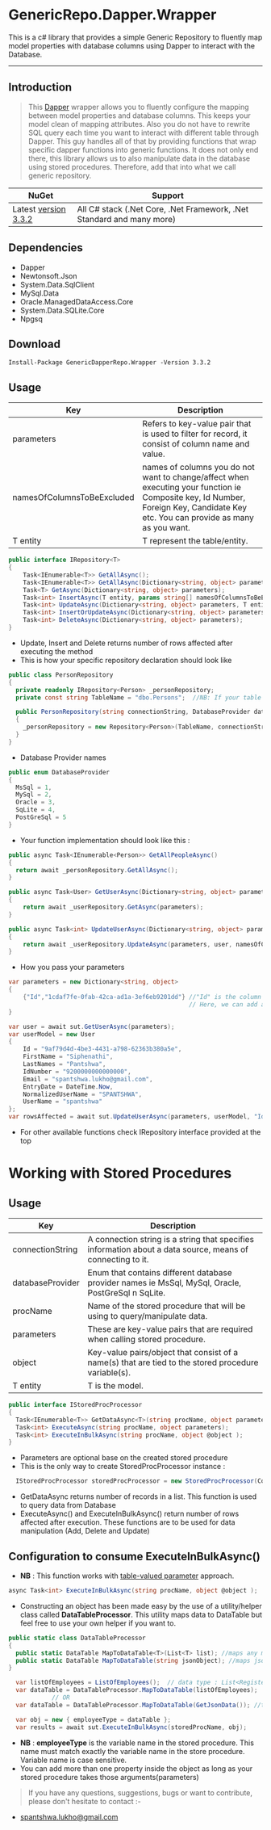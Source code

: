 # GenericRepo.Dapper.Wrapper

This is a c# library that provides a simple Generic Repository to fluently map model properties with database columns using Dapper to interact with the Database.

---

## Introduction

> This [Dapper](https://github.com/StackExchange/Dapper) wrapper allows you to fluently configure the mapping between model properties and database columns.
> This keeps your model clean of mapping attributes.
> Also you do not have to rewrite SQL query each time you want to interact with different table through Dapper.
> This guy handles all of that by providing functions that wrap specific dapper functions into generic functions.
> It does not only end there, this library allows us to also manipulate data in the database using stored procedures.
> Therefore, add that into what we call generic repository.

NuGet | Support |
------------ | ------------
Latest [version 3.3.2](https://www.nuget.org/packages/GenericDapperRepo.Wrapper/#versions-body-tab) | All C# stack (.Net Core, .Net Framework, .Net Standard and many more)

## Dependencies

- Dapper
- Newtonsoft.Json
- System.Data.SqlClient 
- MySql.Data
- Oracle.ManagedDataAccess.Core
- System.Data.SQLite.Core
- Npgsq

## Download

```
Install-Package GenericDapperRepo.Wrapper -Version 3.3.2
```

## Usage

Key | Description
------------ | ------------
parameters | Refers to key-value pair that is used to filter for record, it consist of column name and value.
namesOfColumnsToBeExcluded | names of columns you do not want to change/affect when executing your function ie Composite key, Id Number, Foreign Key, Candidate Key etc. You can provide as many as you want.
T entity | T represent the table/entity.

```C#
public interface IRepository<T>
{
	Task<IEnumerable<T>> GetAllAsync();
	Task<IEnumerable<T>> GetAllAsync(Dictionary<string, object> parameters);
	Task<T> GetAsync(Dictionary<string, object> parameters);
	Task<int> InsertAsync(T entity, params string[] namesOfColumnsToBeExcluded);
	Task<int> UpdateAsync(Dictionary<string, object> parameters, T entity, params string[] namesOfColumnsToBeExcluded);
	Task<int> InsertOrUpdateAsync(Dictionary<string, object> parameters, T entity, params string[] namesOfColumnsToBeExcluded);
	Task<int> DeleteAsync(Dictionary<string, object> parameters);
}
```

- Update, Insert and Delete returns number of rows affected after executing the method
- This is how your specific repository declaration should look like

```C#
public class PersonRepository
{
  private readonly IRepository<Person> _personRepository;
  private const string TableName = "dbo.Persons";  //NB: If your table has schema then add schema name as prefix

  public PersonRepository(string connectionString, DatabaseProvider databaseProvider)
  {
    _personRepository = new Repository<Person>(TableName, connectionString, databaseProvider);
  }
}
```
- Database Provider names
```C#
public enum DatabaseProvider
{
  MsSql = 1,
  MySql = 2,
  Oracle = 3,
  SqLite = 4,
  PostGreSql = 5
}
```

- Your function implementation should look like this :

```C#
public async Task<IEnumerable<Person>> GetAllPeopleAsync()
{
  return await _personRepository.GetAllAsync();
}

public async Task<User> GetUserAsync(Dictionary<string, object> parameters)
{
	return await _userRepository.GetAsync(parameters);
}

public async Task<int> UpdateUserAsync(Dictionary<string, object> parameters, User user, params string[] namesOfColumnsToBeExcluded)
{
	return await _userRepository.UpdateAsync(parameters, user, namesOfColumnsToBeExcluded);
}
```
- How you pass your parameters
```C#
var parameters = new Dictionary<string, object>
{
    {"Id","1cdaf7fe-0fab-42ca-ad1a-3ef6eb9201dd"} //"Id" is the column name and what follows is the value
                                                  // Here, we can add another column in our filter
}

var user = await sut.GetUserAsync(parameters);
var userModel = new User
{
	Id = "9af79d4d-4be3-4431-a798-62363b380a5e",
	FirstName = "Siphenathi",
	LastNames = "Pantshwa",
	IdNumber = "9200000000000000",
	Email = "spantshwa.lukho@gmail.com",
	EntryDate = DateTime.Now,
	NormalizedUserName = "SPANTSHWA",
	UserName = "spantshwa"
};
var rowsAffected = await sut.UpdateUserAsync(parameters, userModel, "Id");
```

- For other available functions check IRepository interface provided at the top
# Working with Stored Procedures

## Usage
Key | Description
------------ | ------------
connectionString | A connection string is a string that specifies information about a data source, means of connecting to it.
databaseProvider | Enum that contains different database provider names ie MsSql, MySql, Oracle, PostGreSql n SqLite.
procName | Name of the stored procedure that will be using to query/manipulate data.
parameters | These are key-value pairs that are required when calling stored procedure.
object | Key-value pairs/object that consist of a name(s) that are tied to the stored procedure variable(s).
T entity | T is the model.

```C#
public interface IStoredProcProcessor
{
  Task<IEnumerable<T>> GetDataAsync<T>(string procName, object parameters = null);
  Task<int> ExecuteAsync(string procName, object parameters);
  Task<int> ExecuteInBulkAsync(string procName, object @object );
}
```

- Parameters are optional base on the created stored procedure
- This is the only way to create StoredProcProcessor instance :

```C#
  IStoredProcProcessor storedProcProcessor = new StoredProcProcessor(ConnectionString, DatabaseProvider.MySql);
```

- GetDataAsync returns number of records in a list. This function is used to query data from Database
- ExecuteAsync() and ExecuteInBulkAsync() return number of rows affected after execution. These functions are to be used for data manipulation (Add, Delete and Update)

## Configuration to consume ExecuteInBulkAsync()

- **NB** : This function works with [table-valued parameter](https://docs.microsoft.com/en-us/sql/relational-databases/tables/use-table-valued-parameters-database-engine?view=sql-server-ver16) approach.

```C#
async Task<int> ExecuteInBulkAsync(string procName, object @object );
```

- Constructing an object has been made easy by the use of a utility/helper class called **DataTableProcessor**. This utility maps data to DataTable but feel free to use your own helper if you want to.

```C#
public static class DataTableProcessor
{
  public static DataTable MapToDataTable<T>(List<T> list); //maps any model into DataTable
  public static DataTable MapToDataTable(string jsonObject); //maps json data into DataTable
}
```

```C#
  var listOfEmployees = ListOfEmployees();  // data type : List<RegisterEmployeeModel>
  var dataTable = DataTableProcessor.MapToDataTable(listOfEmployees);
            // OR
  var dataTable = DataTableProcessor.MapToDataTable(GetJsonData()); //takes json data

  var obj = new { employeeType = dataTable };
  var results = await sut.ExecuteInBulkAsync(storedProcName, obj);
```

- **NB** : **employeeType** is the variable name in the stored procedure. This name must match exactly the variable name in the store procedure. Variable name is case sensitive.
- You can add more than one property inside the object as long as your stored procedure takes those arguments(parameters)

> If you have any questions, suggestions, bugs or want to contribute, please don't hesitate to contact :-

- spantshwa.lukho@gmail.com
